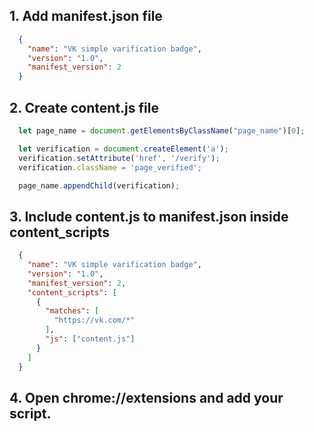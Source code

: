 ## 1. Add manifest.json file
```json
  {
    "name": "VK simple varification badge",
    "version": "1.0",
    "manifest_version": 2
  }
```
## 2. Create content.js file

```js
  let page_name = document.getElementsByClassName("page_name")[0];

  let verification = document.createElement('a');
  verification.setAttribute('href', '/verify');
  verification.className = 'page_verified';

  page_name.appendChild(verification);
```
## 3. Include content.js to manifest.json inside content_scripts

```json
  {
    "name": "VK simple varification badge",
    "version": "1.0",
    "manifest_version": 2,
    "content_scripts": [
      {
        "matches": [
          "https://vk.com/*"
        ],
        "js": ["content.js"]
      }
    ]
  }
```
## 4. Open chrome://extensions and add your script.
